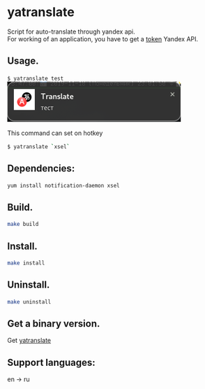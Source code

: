 # yatranslate
Script for auto-translate through yandex api.  
For working of an application, you have to get a [token](https://translate.yandex.ru/developers/keys) Yandex API.  
## Usage.

`$ yatranslate test`  
![example](/img/example.png)  

This command can set on hotkey
```bash
$ yatranslate `xsel`
```
## Dependencies:
`yum install notification-daemon xsel`
## Build.
```bash
make build
```
## Install.
```bash
make install
```
## Uninstall.

```bash
make uninstall
```
## Get a binary version.

Get [yatranslate](https://github.com/linuxoid69/yatranslate/releases)  

## Support languages:
en -> ru
